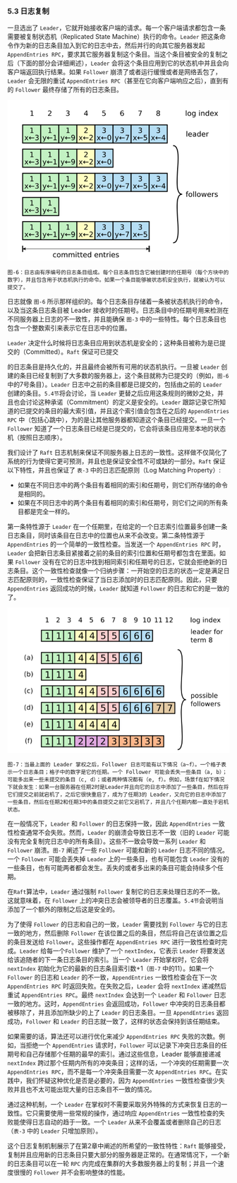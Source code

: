 ### 5.3 日志复制

一旦选出了 `Leader`，它就开始接收客户端的请求。每一个客户端请求都包含一条需要被复制状态机（Replicated State Machine）执行的命令。`Leader` 把这条命令作为新的日志条目加入到它的日志中去，然后并行的向其它服务器发起 `AppendEntries RPC`，要求其它服务器复制这个条目。当这个条目被安全的复制之后（下面的部分会详细阐述），`Leader` 会将这个条目应用到它的状态机中并且会向客户端返回执行结果。如果 `Follower` 崩溃了或者运行缓慢或者是网络丢包了，`Leader` 会无限的重试 `AppendEntries RPC`（甚至在它向客户端响应之后），直到有的 `Follower` 最终存储了所有的日志条目。

![](/assets/Figure-6-Logs.png)

`图-6：日志由有序编号的日志条目组成。每个日志条目包含它被创建时的任期号（每个方块中的数字），并且包含用于状态机执行的命令。如果一个条目能够被状态机安全执行，就被认为可以提交了。`

日志就像 `图-6` 所示那样组织的。每个日志条目存储着一条被状态机执行的命令，以及当这条日志条目被 Leader 接收时的任期号。日志条目中的任期号用来检测在不同服务器上日志的不一致性，并且能确保 `图-3` 中的一些特性。每个日志条目也包含一个整数索引来表示它在日志中的位置。

`Leader` 决定什么时候将日志条目应用到状态机是安全的；这种条目被称为是已提交的（Committed）。`Raft` 保证可已提交

的日志条目是持久化的，并且最终会被所有可用的状态机执行。一旦被 `Leader` 创建的条目已经复制到了大多数的服务器上，这个条目就称为已提交的（例如，`图-6` 中的7号条目）。`Leader` 日志中之前的条目都是已提交的，包括由之前的 `Leader` 创建的条目。`5.4节`将会讨论，当 `Leader` 更替之后应用这条规则的微妙之处，并且也会讨论这种承诺（Commitment）的定义是安全的。`Leader` 跟踪记录它所知道的已提交的条目的最大索引值，并且这个索引值会包含在之后的 `AppendEntries RPC` 中（包括心跳中），为的是让其他服务器都知道这个条目已经提交。一旦一个 `Follower` 知道了一个日志条目已经是已提交的，它会将该条目应用至本地的状态机（按照日志顺序）。

我们设计了 `Raft` 日志机制来保证不同服务器上日志的一致性。这样做不仅简化了系统的行为使得它更可预测，并且也是保证安全性不可或缺的一部分。`Raft` 保证以下特性，并且也保证了 `表-3` 中的日志匹配原则（Log Matching Property）:

* 如果在不同日志中的两个条目有着相同的索引和任期号，则它们所存储的命令是相同的。
* 如果在不同日志中的两个条目有着相同的索引和任期号，则它们之间的所有条目都是完全一样的。

第一条特性源于 `Leader` 在一个任期里，在给定的一个日志索引位置最多创建一条日志条目，同时该条目在日志中的位置也从来不会改变。第二条特性源于 `AppendEntries` 的一个简单的一致性检查。当发送一个 `AppendEntries RPC` 时，`Leader` 会把新日志条目紧接着之前的条目的索引位置和任期号都包含在里面。如果 `Follower` 没有在它的日志中找到相同索引和任期号的日志，它就会拒绝新的日志条目。这个一致性检查就像一个归纳步骤：一开始空的日志的状态一定是满足日志匹配原则的，一致性检查保证了当日志添加时的日志匹配原则。因此，只要 `AppendEntries` 返回成功的时候，`Leader` 就知道 `Follower` 的日志和它的是一致的了。

![](/assets/Figure-7-Log-states.png)

`图-7：当最上面的 Leader 掌权之后，Follower 日志可能有以下情况（a~f）。一个格子表示一个日志条目；格子中的数字是它的任期。一个 Follower 可能会丢失一些条目（a, b）；可能多出来一些未提交的条目（c, d）；或者两种情况都有（e, f）。例如，场景f在如下情况下就会发生：如果一台服务器在任期2时是Leader并且向它的日志中添加了一些条目，然后在将它们提交之前就宕机了，之后它很快重启了，成为了任期3的 Leader，又向它的日志中添加了一些条目，然后在任期2和任期3中的条目提交之前它又宕机了，并且几个任期内都一直处于宕机状态。`

在一般情况下，`Leader` 和 `Follower` 的日志保持一致，因此 `AppendEntries` 一致性检查通常不会失败。然而，`Leader` 的崩溃会导致日志不一致（旧的 `Leader` 可能没有完全复制完日志中的所有条目）。这些不一致会导致一系列 `Leader` 和 `Follower` 崩溃。`图-7` 阐述了一些 `Follower` 可能和新的 `Leader` 日志不同的情况。一个 `Follower` 可能会丢失掉 `Leader` 上的一些条目，也有可能包含 `Leader` 没有的一些条目，也有可能两者都会发生。丢失的或者多出来的条目可能会持续多个任期。

在`Raft`算法中，`Leader` 通过强制 `Follower` 复制它的日志来处理日志的不一致。这就意味着，在 `Follower` 上的冲突日志会被领导者的日志覆盖。`5.4节`会说明当添加了一个额外的限制之后这是安全的。

为了使得 `Follower` 的日志和自己的一致，`Leader` 需要找到 `Follower` 与它的日志一致的地方，然后删除 `Follower` 在该位置之后的条目，然后将自己在该位置之后的条目发送给 `Follower`。这些操作都在 `AppendEntries RPC` 进行一致性检查时完成。`Leader` 给每一个`Follower` 维护了一个 `nextIndex`，它表示 `Leader` 将要发送给该追随者的下一条日志条目的索引。当一个 `Leader` 开始掌权时，它会将 `nextIndex` 初始化为它的最新的日志条目索引数+1（`图-7` 中的11）。如果一个 `Follower` 的日志和 `Leader` 的不一致，`AppendEntries` 一致性检查会在下一次 `AppendEntries RPC` 时返回失败。在失败之后，`Leader` 会将 `nextIndex` 递减然后重试 `AppendEntries RPC`。最终 `nextIndex` 会达到一个 `Leader` 和 `Follower` 日志一致的地方。这时，`AppendEntries` 会返回成功，`Follower` 中冲突的日志条目都被移除了，并且添加所缺少的上了 `Leader` 的日志条目。一旦 `AppendEntries` 返回成功，`Follower` 和 `Leader` 的日志就一致了，这样的状态会保持到该任期结束。

如果需要的话，算法还可以进行优化来减少 `AppendEntries RPC` 失败的次数。例如，当拒绝一个 `AppendEntries` 请求时，`Follower` 可以记录下冲突日志条目的任期号和自己存储那个任期的最早的索引。通过这些信息，Leader 能够直接递减 `nextIndex` 跨过那个任期内所有的冲突条目；这样的话，一个冲突的任期需要一次`AppendEntries RPC`，而不是每一个冲突条目需要一次 `AppendEntries RPC`。在实践中，我们怀疑这种优化是否是必要的，因为 `AppendEntries` 一致性检查很少失败并且也不太可能出现大量的日志条目不一致的情况。

通过这种机制，一个 `Leader` 在掌权时不需要采取另外特殊的方式来恢复日志的一致性。它只需要使用一些常规的操作，通过响应 `AppendEntries` 一致性检查的失败能使得日志自动的趋于一致。一个 `Leader` 从来不会覆盖或者删除自己的日志（`表-3` 中的 `Leader` 只增加原则）。

这个日志复制机制展示了在第2章中阐述的所希望的一致性特性：`Raft` 能够接受，复制并且应用新的日志条目只要大部分的服务器是正常的。在通常情况下，一个新的日志条目可以在一轮 `RPC` 内完成在集群的大多数服务器上的复制；并且一个速度很慢的 `Follower` 并不会影响整体的性能。

